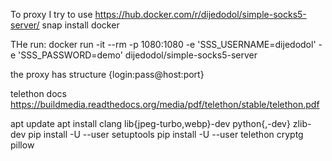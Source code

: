 To proxy I try to use
https://hub.docker.com/r/dijedodol/simple-socks5-server/
snap install docker

THe run:
docker run -it --rm -p 1080:1080 -e 'SSS_USERNAME=dijedodol' -e 'SSS_PASSWORD=demo' dijedodol/simple-socks5-server

the proxy has structure {login:pass@host:port}

telethon docs
https://buildmedia.readthedocs.org/media/pdf/telethon/stable/telethon.pdf

apt update
apt install clang lib{jpeg-turbo,webp}-dev python{,-dev} zlib-dev
pip install -U --user setuptools
pip install -U --user telethon cryptg pillow